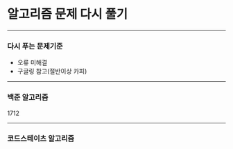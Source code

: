 # 알고리즘 문제 다시 풀기
***
### 다시 푸는 문제기준
+ 오류 미해결
+ 구글링 참고(절반이상 카피)
***
### 백준 알고리즘

1712


***
### 코드스테이츠 알고리즘
